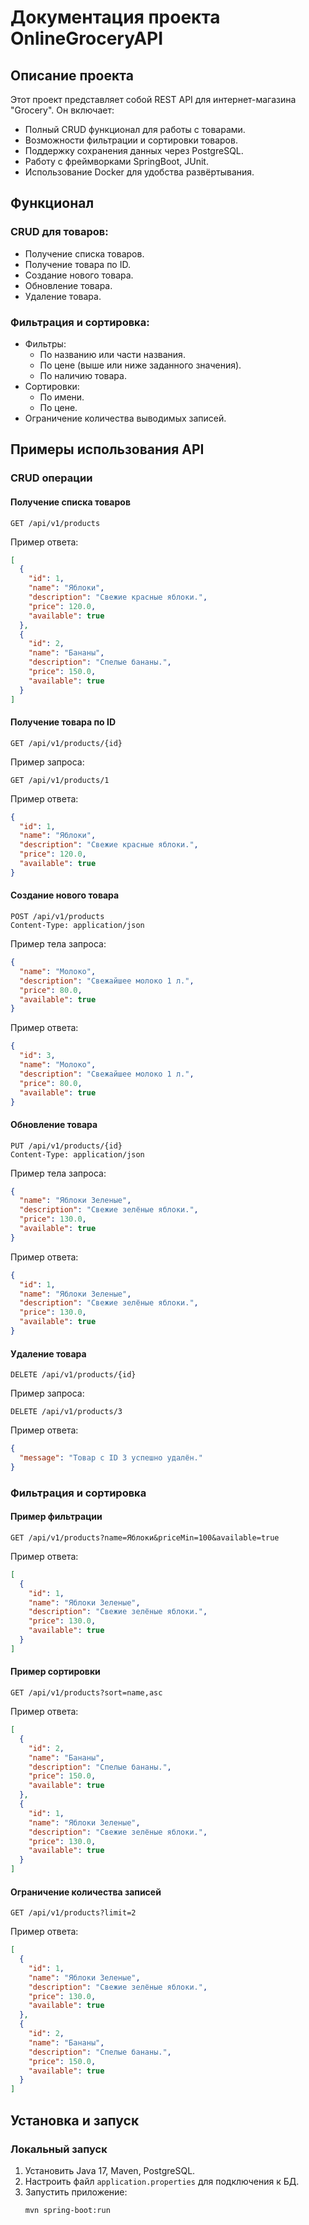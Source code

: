 # Документация проекта OnlineGroceryAPI

## Описание проекта
Этот проект представляет собой REST API для интернет-магазина "Grocery". Он включает:
- Полный CRUD функционал для работы с товарами.
- Возможности фильтрации и сортировки товаров.
- Поддержку сохранения данных через PostgreSQL.
- Работу с фреймворками SpringBoot, JUnit.
- Использование Docker для удобства развёртывания.

## Функционал
### CRUD для товаров:
- Получение списка товаров.
- Получение товара по ID.
- Создание нового товара.
- Обновление товара.
- Удаление товара.

### Фильтрация и сортировка:
- Фильтры:
  - По названию или части названия.
  - По цене (выше или ниже заданного значения).
  - По наличию товара.
- Сортировки:
  - По имени.
  - По цене.
- Ограничение количества выводимых записей.

## Примеры использования API
### CRUD операции
#### Получение списка товаров
```http
GET /api/v1/products
```
Пример ответа:
```json
[
  {
    "id": 1,
    "name": "Яблоки",
    "description": "Свежие красные яблоки.",
    "price": 120.0,
    "available": true
  },
  {
    "id": 2,
    "name": "Бананы",
    "description": "Спелые бананы.",
    "price": 150.0,
    "available": true
  }
]
```

#### Получение товара по ID
```http
GET /api/v1/products/{id}
```
Пример запроса:
```http
GET /api/v1/products/1
```
Пример ответа:
```json
{
  "id": 1,
  "name": "Яблоки",
  "description": "Свежие красные яблоки.",
  "price": 120.0,
  "available": true
}
```

#### Создание нового товара
```http
POST /api/v1/products
Content-Type: application/json
```
Пример тела запроса:
```json
{
  "name": "Молоко",
  "description": "Свежайшее молоко 1 л.",
  "price": 80.0,
  "available": true
}
```
Пример ответа:
```json
{
  "id": 3,
  "name": "Молоко",
  "description": "Свежайшее молоко 1 л.",
  "price": 80.0,
  "available": true
}
```

#### Обновление товара
```http
PUT /api/v1/products/{id}
Content-Type: application/json
```
Пример тела запроса:
```json
{
  "name": "Яблоки Зеленые",
  "description": "Свежие зелёные яблоки.",
  "price": 130.0,
  "available": true
}
```
Пример ответа:
```json
{
  "id": 1,
  "name": "Яблоки Зеленые",
  "description": "Свежие зелёные яблоки.",
  "price": 130.0,
  "available": true
}
```

#### Удаление товара
```http
DELETE /api/v1/products/{id}
```
Пример запроса:
```http
DELETE /api/v1/products/3
```
Пример ответа:
```json
{
  "message": "Товар с ID 3 успешно удалён."
}
```

### Фильтрация и сортировка
#### Пример фильтрации
```http
GET /api/v1/products?name=Яблоки&priceMin=100&available=true
```
Пример ответа:
```json
[
  {
    "id": 1,
    "name": "Яблоки Зеленые",
    "description": "Свежие зелёные яблоки.",
    "price": 130.0,
    "available": true
  }
]
```

#### Пример сортировки
```http
GET /api/v1/products?sort=name,asc
```
Пример ответа:
```json
[
  {
    "id": 2,
    "name": "Бананы",
    "description": "Спелые бананы.",
    "price": 150.0,
    "available": true
  },
  {
    "id": 1,
    "name": "Яблоки Зеленые",
    "description": "Свежие зелёные яблоки.",
    "price": 130.0,
    "available": true
  }
]
```

#### Ограничение количества записей
```http
GET /api/v1/products?limit=2
```
Пример ответа:
```json
[
  {
    "id": 1,
    "name": "Яблоки Зеленые",
    "description": "Свежие зелёные яблоки.",
    "price": 130.0,
    "available": true
  },
  {
    "id": 2,
    "name": "Бананы",
    "description": "Спелые бананы.",
    "price": 150.0,
    "available": true
  }
]
```

## Установка и запуск
### Локальный запуск
1. Установить Java 17, Maven, PostgreSQL.
2. Настроить файл `application.properties` для подключения к БД.
3. Запустить приложение:
   ```bash
   mvn spring-boot:run
